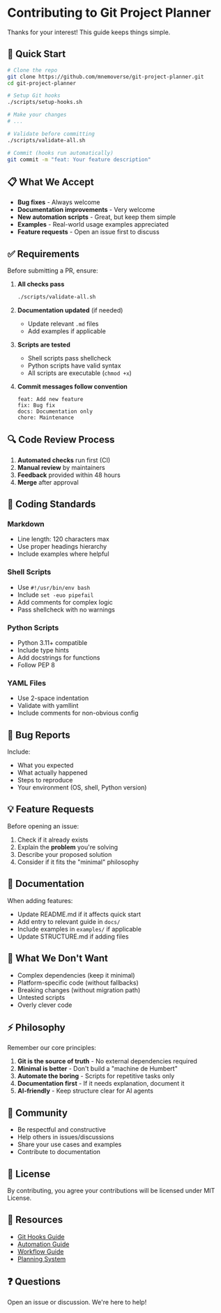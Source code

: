 # Contributing to Git Project Planner

Thanks for your interest! This guide keeps things simple.

## 🚀 Quick Start

```bash
# Clone the repo
git clone https://github.com/mnemoverse/git-project-planner.git
cd git-project-planner

# Setup Git hooks
./scripts/setup-hooks.sh

# Make your changes
# ...

# Validate before committing
./scripts/validate-all.sh

# Commit (hooks run automatically)
git commit -m "feat: Your feature description"
```

## 📋 What We Accept

- **Bug fixes** - Always welcome
- **Documentation improvements** - Very welcome
- **New automation scripts** - Great, but keep them simple
- **Examples** - Real-world usage examples appreciated
- **Feature requests** - Open an issue first to discuss

## ✅ Requirements

Before submitting a PR, ensure:

1. **All checks pass**
   ```bash
   ./scripts/validate-all.sh
   ```

2. **Documentation updated** (if needed)
   - Update relevant `.md` files
   - Add examples if applicable

3. **Scripts are tested**
   - Shell scripts pass shellcheck
   - Python scripts have valid syntax
   - All scripts are executable (`chmod +x`)

4. **Commit messages follow convention**
   ```
   feat: Add new feature
   fix: Bug fix
   docs: Documentation only
   chore: Maintenance
   ```

## 🔍 Code Review Process

1. **Automated checks** run first (CI)
2. **Manual review** by maintainers
3. **Feedback** provided within 48 hours
4. **Merge** after approval

## 🎨 Coding Standards

### Markdown
- Line length: 120 characters max
- Use proper headings hierarchy
- Include examples where helpful

### Shell Scripts
- Use `#!/usr/bin/env bash`
- Include `set -euo pipefail`
- Add comments for complex logic
- Pass shellcheck with no warnings

### Python Scripts
- Python 3.11+ compatible
- Include type hints
- Add docstrings for functions
- Follow PEP 8

### YAML Files
- Use 2-space indentation
- Validate with yamllint
- Include comments for non-obvious config

## 🐛 Bug Reports

Include:
- What you expected
- What actually happened
- Steps to reproduce
- Your environment (OS, shell, Python version)

## 💡 Feature Requests

Before opening an issue:
1. Check if it already exists
2. Explain the **problem** you're solving
3. Describe your proposed solution
4. Consider if it fits the "minimal" philosophy

## 📝 Documentation

When adding features:
- Update README.md if it affects quick start
- Add entry to relevant guide in `docs/`
- Include examples in `examples/` if applicable
- Update STRUCTURE.md if adding files

## 🚫 What We Don't Want

- Complex dependencies (keep it minimal)
- Platform-specific code (without fallbacks)
- Breaking changes (without migration path)
- Untested scripts
- Overly clever code

## ⚡ Philosophy

Remember our core principles:
1. **Git is the source of truth** - No external dependencies required
2. **Minimal is better** - Don't build a "machine de Humbert"
3. **Automate the boring** - Scripts for repetitive tasks only
4. **Documentation first** - If it needs explanation, document it
5. **AI-friendly** - Keep structure clear for AI agents

## 🤝 Community

- Be respectful and constructive
- Help others in issues/discussions
- Share your use cases and examples
- Contribute to documentation

## 📜 License

By contributing, you agree your contributions will be licensed under MIT License.

## 🔗 Resources

- [Git Hooks Guide](docs/GIT_HOOKS_GUIDE.md)
- [Automation Guide](docs/AUTOMATION_GUIDE.md)
- [Workflow Guide](docs/WORKFLOW_GUIDE.md)
- [Planning System](docs/PLANNING_SYSTEM.md)

## ❓ Questions

Open an issue or discussion. We're here to help!
